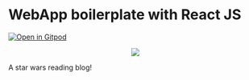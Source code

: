 # WebApp boilerplate with React JS
[![Open in Gitpod](https://gitpod.io/button/open-in-gitpod.svg)](https://gitpod.io#https://github.com/4GeeksAcademy/react-hello-webapp.git)

<p align="center">
<a><img src="[https://github.com/4GeeksAcademy/react-hello-webapp/blob/master/src/img/how-to.png?raw=true](https://cdn.pixabay.com/photo/2017/10/28/15/09/star-wars-2897280_640.jpg)" /></a>
</p>

A star wars reading blog!
